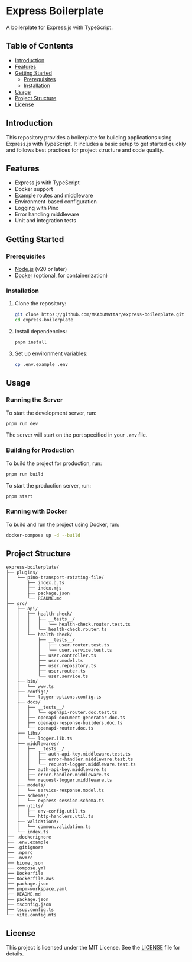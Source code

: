 # Express Boilerplate

A boilerplate for Express.js with TypeScript.

## Table of Contents

- [Introduction](#introduction)
- [Features](#features)
- [Getting Started](#getting-started)
  - [Prerequisites](#prerequisites)
  - [Installation](#installation)
- [Usage](#usage)
- [Project Structure](#project-structure)
- [License](#license)

## Introduction

This repository provides a boilerplate for building applications using Express.js with TypeScript. It includes a basic setup to get started quickly and follows best practices for project structure and code quality.

## Features

- Express.js with TypeScript
- Docker support
- Example routes and middleware
- Environment-based configuration
- Logging with Pino
- Error handling middleware
- Unit and integration tests

## Getting Started

### Prerequisites

- [Node.js](https://nodejs.org/) (v20 or later)
- [Docker](https://www.docker.com/get-started) (optional, for containerization)

### Installation

1. Clone the repository:

   ```sh
   git clone https://github.com/MKAbuMattar/express-boilerplate.git
   cd express-boilerplate
   ```

2. Install dependencies:

   ```sh
   pnpm install
   ```

3. Set up environment variables:
   ```sh
   cp .env.example .env
   ```

## Usage

### Running the Server

To start the development server, run:

```sh
pnpm run dev
```

The server will start on the port specified in your `.env` file.

### Building for Production

To build the project for production, run:

```sh
pnpm run build
```

To start the production server, run:

```sh
pnpm start
```

### Running with Docker

To build and run the project using Docker, run:

```sh
docker-compose up -d --build
```

## Project Structure

```
express-boilerplate/
├── plugins/
│   └── pino-transport-rotating-file/
│       ├── index.d.ts
│       ├── index.mjs
│       ├── package.json
│       └── README.md
├── src/
│   ├── api/
│   │   ├── health-check/
│   │   │   ├── __tests__/
│   │   │   │   └── health-check.router.test.ts
│   │   │   └── health-check.router.ts
│   │   └── health-check/
│   │       ├── __tests__/
│   │       │   ├── user.router.test.ts
│   │       │   └── user.service.test.ts
│   │       ├── user.controller.ts
│   │       ├── user.model.ts
│   │       ├── user.repository.ts
│   │       ├── user.router.ts
│   │       └── user.service.ts
│   ├── bin/
│   │   └── www.ts
│   ├── configs/
│   │   └── logger-options.config.ts
│   ├── docs/
│   │   ├── __tests__/
│   │   │   └── openapi-router.doc.test.ts
│   │   ├── openapi-document-generator.doc.ts
│   │   ├── openapi-response-builders.doc.ts
│   │   └── openapi-router.doc.ts
│   ├── libs/
│   │   └── logger.lib.ts
│   ├── middlewares/
│   │   ├── __tests__/
│   │   │   ├── auth-api-key.middleware.test.ts
│   │   │   ├── error-handler.middleware.test.ts
│   │   │   └── request-logger.middleware.test.ts
│   │   ├── auth-api-key.middleware.ts
│   │   ├── error-handler.middleware.ts
│   │   └── request-logger.middleware.ts
│   ├── models/
│   │   └── service-response.model.ts
│   ├── schemas/
│   │   └── express-session.schema.ts
│   ├── utils/
│   │   ├── env-config.util.ts
│   │   └── http-handlers.util.ts
│   ├── validations/
│   │   └── common.validation.ts
│   └── index.ts
├── .dockerignore
├── .env.example
├── .gitignore
├── .npmrc
├── .nvmrc
├── biome.json
├── compose.yml
├── Dockerfile
├── Dockerfile.aws
├── package.json
├── pnpm-workspace.yaml
├── README.md
├── package.json
├── tsconfig.json
├── tsup.config.ts
└── vite.config.mts
```

## License

This project is licensed under the MIT License. See the [LICENSE](LICENSE) file for details.
